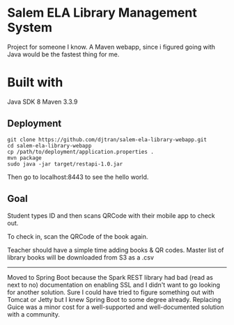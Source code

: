 # Salem ELA Library Management System
Project for someone I know. A Maven webapp, since i figured going with Java would be the fastest thing for me.

# Built with
Java SDK 8
Maven 3.3.9

## Deployment

```
git clone https://github.com/djtran/salem-ela-library-webapp.git
cd salem-ela-library-webapp
cp /path/to/deployment/application.properties .
mvn package
sudo java -jar target/restapi-1.0.jar
```

Then go to localhost:8443 to see the hello world.

## Goal
Student types ID and then scans QRCode with their mobile app to check out.

To check in, scan the QRCode of the book again.

Teacher should have a simple time adding books & QR codes. Master list of library books will be downloaded from S3 as a .csv

---------------

Moved to Spring Boot because the Spark REST library had bad (read as next to no) documentation on enabling SSL and I didn't want to go looking for another solution. Sure I could have tried to figure something out with Tomcat or Jetty but I knew Spring Boot to some degree already. Replacing Guice was a minor cost for a well-supported and well-documented solution with a community.
